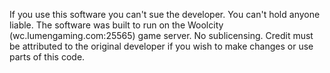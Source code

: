 If you use this software you can't sue the developer. You can't hold anyone liable.
The software was built to run on the Woolcity (wc.lumengaming.com:25565) game server.
No sublicensing. Credit must be attributed to the original developer if you wish to
make changes or use parts of this code.
